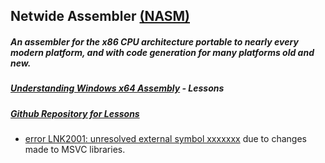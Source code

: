 ## Netwide Assembler [(NASM)](https://www.nasm.us/)

##### An assembler for the x86 CPU architecture portable to nearly every modern platform, and with code generation for many platforms old and new.

##### [Understanding Windows x64 Assembly](https://sonictk.github.io/asm_tutorial/) - Lessons

##### [Github Repository for Lessons](https://github.com/sonictk/asm_tutorial)

- [error LNK2001: unresolved external symbol xxxxxxx](https://stackoverflow.com/questions/64413414/unresolved-external-symbol-printf-in-windows-x64-assembly-programming-with-nasm) due to changes made to MSVC libraries.